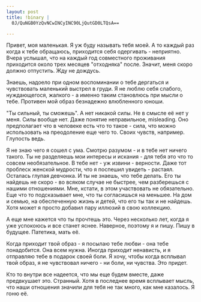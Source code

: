 ```yaml
--- 
layout: post
title: !binary |
  0J/QuNGB0YzQvNCwINCyINC90LjQutGD0LTQsA==

---
```

Привет, моя маленькая.
Я уж буду называть тебя моей. А то каждый раз когда к тебе обращаюсь, приходится себя одергивать -  неприятно.
Вчера услышал, что на каждый год совместного проживания приходится около трех месяцев "отходняка" после.
Значит, меня скоро должно отпустить. Жду не дождусь.

Знаешь, надоело при одном воспоминании о тебе дергаться и чувствовать маленький выстрел в груди. Я не люблю себя слабого,
нуждающегося, жалкого - а именно таким становлюсь при мысли о тебе. Противен мой образ безнадежно влюбленного юноши.

"Ты сильный, ты сможешь".
А нет никакой силы. Не в смысле её нет у меня. Силы вообще нет. Даже понятие неправильное, misleading. Оно предполагает что
в человеке есть что то такое - сила, что можно использовать на преодоление еще чего то. Своих чувств, например. Глупость ведь.

Я не знаю чего я сошел с ума. Смотрю разумом - и в тебе нет ничего такого. Ты не разделяешь мои интересы и искания - для тебя
это что то совсем необязательное. В тебе нет - уж извини - верности. Даже тот проблеск женской мудрости, что я поспешил увидеть - растаял.
Осталась глупая девчонка. И ты не знаешь, что тебе делать. Его ты найдешь не скоро - во всяком случае не быстрее, чем разберешься
с нашими отношениями. Мне, кстати, в этом участвовать не обязательно. Еще что то подсказывает мне, что ты согласишься на меньшее.
На дом и семью, на обеспеченную жизнь и детей, что его ты так и не найдешь. Хотя может я просто добавил пару иллюзий в свою коллекцию.

А еще мне кажется что ты прочтешь это. Через несколько лет, когда я уже успокоюсь и все станет яснее. Наверное, поэтому я и пишу.
Пишу в будущее. Патетика, мать её.

Когда приходит твой образ - я посылаю тебе любви - она тебе понадобится. Она всем нужна. Иногда приходит ненависть, и
я отправляю тебе в подарок своей боли. Я хочу, чтобы когда всплывал твой образ, я не чувствовал ничего - ни боли, ни чувства.
Это придет.

Кто то внутри все надеется, что мы еще будем вместе, даже предвкушает это. Странный. Хотя в последнее время всплывает мысль, что
наши отношения значили для тебя не так много, как мне казалось. Я гоню её.
